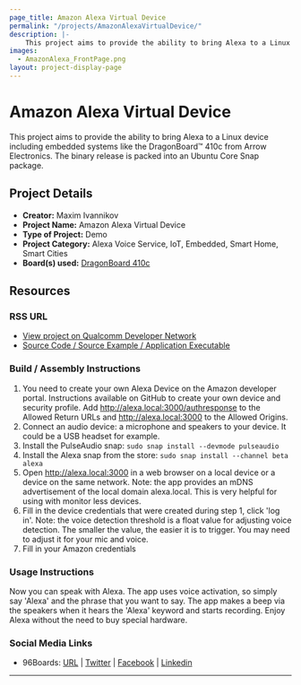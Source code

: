 ```yaml
---
page_title: Amazon Alexa Virtual Device
permalink: "/projects/AmazonAlexaVirtualDevice/"
description: |-
    This project aims to provide the ability to bring Alexa to a Linux device including embedded systems like the DragonBoard™ 410c from Arrow Electronics.
images:
  - AmazonAlexa_FrontPage.png
layout: project-display-page
---
```

# Amazon Alexa Virtual Device

This project aims to provide the ability to bring Alexa to a Linux device including embedded systems like the DragonBoard™ 410c from Arrow Electronics. The
binary release is packed into an Ubuntu Core Snap package.

## Project Details

- **Creator:** Maxim Ivannikov
- **Project Name:** Amazon Alexa Virtual Device
- **Type of Project:** Demo
- **Project Category:** Alexa Voice Service, IoT, Embedded, Smart Home, Smart Cities
- **Board(s) used:** [DragonBoard 410c](http://www.96boards.org/product/dragonboard410c/)

## Resources

### RSS URL

- [View project on Qualcomm Developer Network](https://developer.qualcomm.com/project/amazon-alexa-virtual-device)
- [Source Code / Source Example / Application Executable](https://github.com/devicehive/AlexaDevice/releases/tag/v1.1)

### Build / Assembly Instructions

1. You need to create your own Alexa Device on the Amazon developer portal. Instructions available on GitHub to create your own device and security profile.
Add http://alexa.local:3000/authresponse to the Allowed Return URLs and http://alexa.local:3000 to the Allowed Origins.
2. Connect an audio device: a microphone and speakers to your device. It could be a USB headset for example.
3. Install the PulseAudio snap: `sudo snap install --devmode pulseaudio`
4. Install the Alexa snap from the store: `sudo snap install --channel beta alexa`
5. Open http://alexa.local:3000 in a web browser on a local device or a device on the same network. Note: the app provides an mDNS advertisement of the local
domain alexa.local. This is very helpful for using with monitor less devices.
6. Fill in the device credentials that were created during step 1, click 'log in'. Note: the voice detection threshold is a float value for adjusting voice detection. The smaller the value, the easier it is to trigger. You may need to adjust it for your mic and voice.
7. Fill in your Amazon credentials

### Usage Instructions

Now you can speak with Alexa. The app uses voice activation, so simply say 'Alexa' and the phrase that you want to say. The app makes a beep via the speakers
when it hears the 'Alexa' keyword and starts recording. Enjoy Alexa without the need to buy special hardware.

### Social Media Links

- 96Boards: [URL](http://www.96boards.org/) &#124; [Twitter](https://twitter.com/96boards) &#124; [Facebook](https://www.facebook.com/96Boards) &#124; [Linkedin](https://www.linkedin.com/showcase/6637095/)


***
